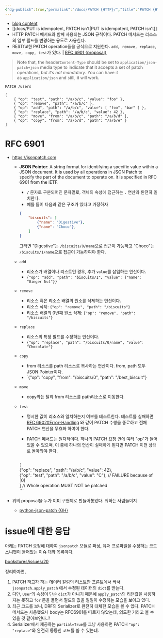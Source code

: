 ```yaml
---
{"dg-publish":true,"permalink":"/docs/PATCH {HTTP}/","title":"PATCH {HTTP}"}
---
```


- [blog content](https://medium.com/@isuru89/a-better-way-to-implement-http-patch-operation-in-rest-apis-721396ac82bf#68ac)
- [[docs/PUT is idempotent, PATCH isn't\|PUT is idempotent, PATCH isn't]]
- HTTP PATCH 메서드와 함께 사용되는 JSON 규칙이다. PATCH 메서드는 리소스의 일부 필드를 변경하는 용도로 사용한다. 
- RESTful한 PATCH operation들을 공식으로 지원한다. `add, remove, replace, move, copy, test`가 있다. | [RFC 6901 {proposal}](https://datatracker.ietf.org/doc/html/rfc6902)

> Note that, the header`Content-Type` should be set to `application/json-patch+json` media type to indicate that it accepts a set of patch operations, _but it’s not mandatory_. You can have it as `application/json` and still, it will work.

```http
PATCH /users

[  
	{ "op": "test", "path": "/a/b/c", "value": "foo" },  
	{ "op": "remove", "path": "/a/b/c" },  
	{ "op": "add", "path": "/a/b/c", "value": [ "foo", "bar" ] },  
	{ "op": "replace", "path": "/a/b/c", "value": 42 },  
	{ "op": "move", "from": "/a/b/c", "path": "/a/b/d" },  
	{ "op": "copy", "from": "/a/b/d", "path": "/a/b/e" }  
]
```

# RFC 6901

- https://jsonpatch.com
	- **JSON Pointer**: A string format for identifying a specific value within a JSON document. It is used by all operations in JSON Patch to specify the part of the document to operate on. It is specified in RFC 6901 from the IETF.
		- `/` 문자로 구분되어진 문자열로, 객체의 속성에 접근하는 `.` 연산과 완전히 일치한다.
		- 예를 들어 다음과 같은 구조가 있다고 가정하자

		```json
		{
			"biscuits": [
				{"name": "Digestive"},
				{"name": "Choco"},
			]
		}
		```

		그러면 "Digestive"는 `/biscuits/0/name`으로 접근이 가능하고 "Choco"는 `/biscuits/1/name`으로 접근이 가능하여야 한다.
	- `add`
		- 리소스가 배열이나 리스트인 경우, 추가 `value`를 삽입하는 연산이다.
		- `{"op": "add", "path": "biscuits/1", "value": {"name": "Ginger Nut"}}`
	- `remove`
		- 리소스 혹은 리소스 배열의 원소를 삭제하는 연산이다.
		- 리소스 삭제: `{"op": "remove", "path": "/biscuits"}`
		- 리소스 배열의 0번째 원소 삭제: `{"op": "remove", "path": "/biscuits"}`
	- `replace`
		- 리소스의 특정 필드를 수정하는 연산이다.
		- `{"op": "replace", "path": "/biscuits/0/name", "value": "Chocolate"}`
	- `copy`
		- from 리소스를 path 리소스로 복사하는 연산이다. from, path 모두 JSON Pointer이다.
		- `{"op": "copy", "from": "/biscuits/0", "path": "/best_biscuit"}
	- `move`
		- copy와는 달리 from 리소스를 path리소스로 이동한다.
	- `test`
		- 명시한 값이 리소스와 일치하는지 여부를 테스트한다. 테스트를 실패하면 [RFC 6902#Error-Handling](https://datatracker.ietf.org/doc/html/rfc6902#section-5) 와 같이 PATCH 수행을 종료하고 전체 PATCH 연산을 무효화 하여야 한다.
		- PATCH 메서드는 원자적이다. 하나의 PATCH 요청 안에 여러 "op"가 들어있을 수 있으며, 이 중에 하나의 연산이 실패하게 된다면 PATCH 이전 상태로 돌아와야 한다.

		  ```json


		[  
			{"op": "replace", "path": "/a/b/c", "value": 42},  
			{"op": "test", "path": "/a/b/c", "value": "C"}, // FAILURE because of [0]  
		] // Whole operation MUST NOT be patched  
		  ```

- 위의 proposal을 누가 이미 구현체로 만들어놓았다. 뭐하는 사람들이지
	- [python-json-patch {GH}](https://github.com/stefankoegl/python-json-patch)

# issue에 대한 응답

아래는 PATCH 요청에 대하여 `jsonpatch` 모듈로 파싱, 유저 프로파일을 수정하는 코드 스니펫이 들어있는 이슈 대화 목록이다.

[bookstores/issues/20](https://github.com/ESTsoft-Book-Project/bookstore/issues/20)

정리하자면,

1. PATCH 하고자 하는 데이터 칼럼의 리스트만 프론트에서 쏴서 `jsonpatch.apply_patch` 에서 수정된 데이터의 `dict`를 받는다.
2. 다만, `User`의 속성이 단순 `dict`가 아니기 때문에 `apply_patch`의 리턴값을 사용하지는 못하고 `for` 문을 돌면서 필드의 값을 일일이 수정하는 모습을 보이고 있다. 
3. 최근 코드를 보니, DRF의 Serializer로 완전히 대체한 모습을 볼 수 있다. PATCH 메서드는 사용했으나 body는 RFC6901를 따르지 않았는데, 의도한 거라고 볼 수 있을 것 같아보인다..? 
4. Serializer에서 제공하는 `partial=True`를 그냥 사용하면 PATCH `"op": "replace"`와 완전히 동등한 코드를 쓸 수 있는데.
